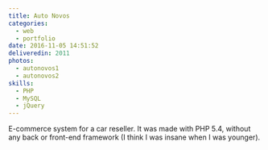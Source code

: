 ```yaml
---
title: Auto Novos
categories:
  - web
  - portfolio
date: 2016-11-05 14:51:52
deliveredin: 2011
photos:
  - autonovos1
  - autonovos2
skills:
  - PHP
  - MySQL
  - jQuery
---
```

E-commerce system for a car reseller. It was made with PHP 5.4, without any back or front-end framework (I think I was insane when I was younger).
